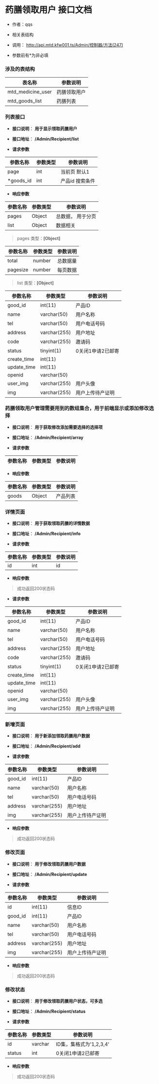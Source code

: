 # 药膳领取用户 接口文档

+ 作者：qqs

+ 相关表结构

+ 调用： http://api.mtd.kfw001.ts/Admin/控制器/方法(247)

+ 参数前有*为非必填

### 涉及的表结构

|  表名称  |  参数说明 |
| --------- |  ------- |
| mtd_medicine_user | 药膳领取用户 |
| mtd_goods_list | 药膳列表 |


### 列表接口

+ __接口说明__： __用于显示领取药膳用户__

+ __接口地址__： __/Admin/Recipient/list__

+ __请求参数__

|  参数名称  | 参数类型 | 参数说明 |
| --------- | -------- | ------- |
| page | int | 当前页 默认1 |
| *goods_id | int | 产品id 搜索条件 |


+ __响应参数__

|  参数名称  | 参数类型 | 参数说明 |
| --------- | -------- | ------- |
| pages | Object | 总数据， 用于分页 |
| list | Object | 数据相关 |

>  pages 类型：__[Object]__

|  参数名称  | 参数类型 | 参数说明 |
| --------- | -------- | ------- |
| total | number | 总数据量  |
| pagesize | number |  每页数据 |

>  list 类型：__[Object]__

|  参数名称  | 参数类型 | 参数说明 |
| --------- | -------- | ------- |
| good_id | int(11) | 产品ID |
| name | varchar(50) | 用户名称 |
| tel | varchar(50) | 用户电话号码 |
| address | varchar(255) | 用户地址 |
| code | varchar(255) | 邀请码 |
| status | tinyint(1) | 0关闭1申请2已邮寄 |
| create_time | int(11) |  |
| update_time | int(11) |  |
| openid | varchar(50) |  |
| user_img | varchar(255) | 用户头像 |
| img | varchar(255) | 用户上传待产证明 |



### 药膳领取用户管理需要用到的数组集合，用于前端显示或添加修改选择

+ __接口说明__： __用于获取修改添加需要选择的选择项__

+ __接口地址__： __/Admin/Recipient/array__

+ __请求参数__

|  参数名称  | 参数类型 | 参数说明 |
| --------- | -------- | ------- |


+ __响应参数__

|  参数名称  | 参数类型 | 参数说明 |
| --------- | -------- | ------- |
| goods | Object | 产品列表 |



### 详情页面

+ __接口说明__： __用于获取领取药膳的详情数据__

+ __接口地址__： __/Admin/Recipient/info__

+ __请求参数__

|  参数名称  | 参数类型 | 参数说明 |
| --------- | -------- | ------- |
| id | int | id |


+ __响应参数__

> 成功返回200状态码

+ __请求参数__

|  参数名称  | 参数类型 | 参数说明 |
| --------- | -------- | ------- |
| good_id | int(11) | 产品ID |
| name | varchar(50) | 用户名称 |
| tel | varchar(50) | 用户电话号码 |
| address | varchar(255) | 用户地址 |
| code | varchar(255) | 邀请码 |
| status | tinyint(1) | 0关闭1申请2已邮寄 |
| create_time | int(11) |  |
| update_time | int(11) |  |
| openid | varchar(50) |  |
| user_img | varchar(255) | 用户头像 |
| img | varchar(255) | 用户上传待产证明 |



### 新增页面

+ __接口说明__： __用于新添加领取药膳用户数据__

+ __接口地址__： __/Admin/Recipient/add__

+ __请求参数__

|  参数名称  | 参数类型 | 参数说明 |
| --------- | -------- | ------- |
| good_id | int(11) | 产品ID |
| name | varchar(50) | 用户名称 |
| tel | varchar(50) | 用户电话号码 |
| address | varchar(255) | 用户地址 |
| img | varchar(255) | 用户上传待产证明 |


+ __响应参数__

> 成功返回200状态码



### 修改页面

+ __接口说明__： __用于修改领取药膳用户数据__

+ __接口地址__： __/Admin/Recipient/update__

+ __请求参数__

|  参数名称  | 参数类型 | 参数说明 |
| --------- | -------- | ------- |
| id | int(11) | 信息ID |
| good_id | int(11) | 产品ID |
| name | varchar(50) | 用户名称 |
| tel | varchar(50) | 用户电话号码 |
| address | varchar(255) | 用户地址 |
| img | varchar(255) | 用户上传待产证明 |


+ __响应参数__

> 成功返回200状态码



### 修改状态

+ __接口说明__： __用于修改领取药膳用户状态，可多选__

+ __接口地址__： __/Admin/Recipient/status__

+ __请求参数__

|  参数名称  | 参数类型 | 参数说明 |
| --------- | -------- | ------- |
| id | varchar | ID集，集格式为'1,2,3,4' |
| status | int | 0关闭1申请2已邮寄  |


+ __响应参数__

> 成功返回200状态码
